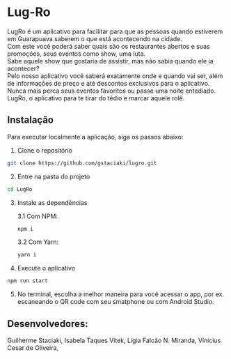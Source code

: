 # Lug-Ro 
LugRo é um aplicativo para facilitar para que as pessoas quando estiverem em Guarapuava saberem o que está acontecendo na cidade. <br/>
Com este você poderá saber quais são os restaurantes abertos e suas promoções, seus eventos como show, uma luta.<br/>
Sabe aquele show que gostaria de assistir, mas não sabia quando ele ia acontecer?<br/>
Pelo nosso aplicativo você saberá exatamente onde e quando vai ser, além de informações de preço e até descontos exclusivos para o aplicativo.<br/>
Nunca mais perca seus eventos favoritos ou passe uma noite entediado. <br/>
LugRo, o aplicativo para te tirar do tédio e marcar aquele rolê.<br/>

## Instalação

Para executar localmente a aplicação, siga os passos abaixo:

1. Clone o repositório

```bash
git clone https://github.com/gstaciaki/lugro.git
```

2. Entre na pasta do projeto

```bash
cd LugRo
```

3. Instale as dependências

    3.1 Com NPM:
    ```bash
    npm i
    ```

    3.2 Com Yarn:
    ```bash
    yarn i
    ```

4. Execute o aplicativo

```bash
npm run start
```

5. No terminal, escolha a melhor maneira para você acessar o app, por ex. escaneando o QR code com seu smatphone ou com Android Studio.

## Desenvolvedores:
Guilherme Staciaki,
Isabela Taques Vitek, 
Lígia Falcão N. Miranda,
Vinicius Cesar de Oliveira,
